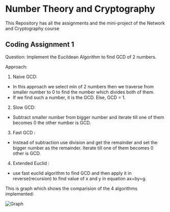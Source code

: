 # Number Theory and Cryptography
This Repository has all the assignments and the mini-project of the Network and Cryptography course

## Coding Assignment 1

Question: Implement the Eucildean Algorithm to find GCD of 2 numbers. 

Approach: 

1. Naive GCD: 

* In this approach we select min of 2 numbers then we traverse from smaller number to 0 to find the number which divides both of them.
* If we find such a number, it is the GCD. Else, GCD = 1.

2. Slow GCD:

* Subtract smaller number from bigger number and iterate till one of them becomes 0 the other number is GCD.

3. Fast GCD :

* Instead of subtraction use division and get the remainder and set the bigger number as the remainder. Iterate till one of them becomes 0 other is GCD.

4. Extended Euclid :
* use fast euclid algorithm to find GCD and then apply it in reverse(recursion) to find value of x and y in equation ax+by=g.

This is graph which shows the comparision of the 4 algorithms implemented: 

![Graph](./NTC-Assignment/GCD_16_24.jpg)